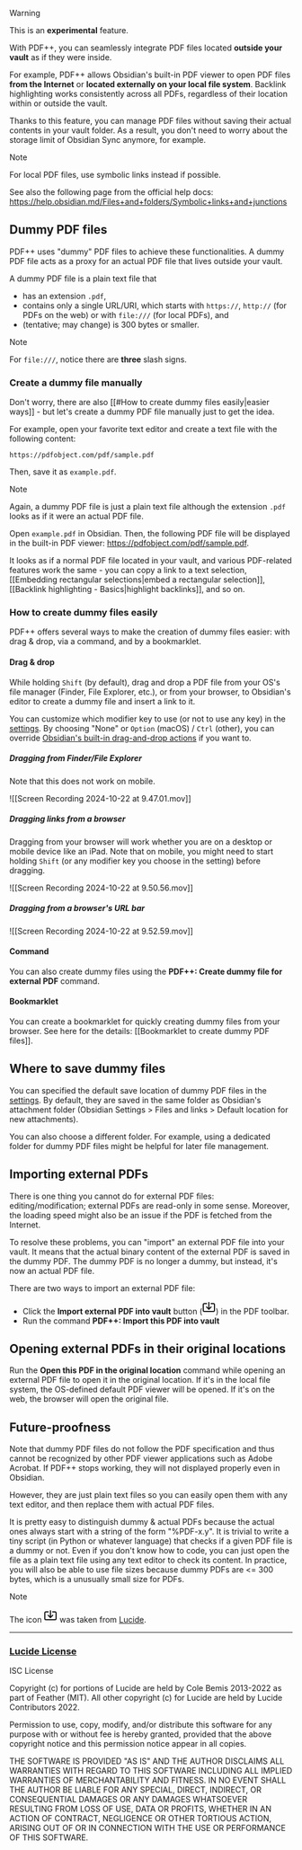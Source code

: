 > [!warning]
> This is an **experimental** feature.

With PDF++, you can seamlessly integrate PDF files located **outside your vault** as if they were inside.

For example, PDF++ allows Obsidian's built-in PDF viewer to open PDF files **from the Internet** or **located externally on your local file system**. 
Backlink highlighting works consistently across all PDFs, regardless of their location within or outside the vault.

Thanks to this feature, you can manage PDF files without saving their actual contents in your vault folder. As a result, you don't need to worry about the storage limit of Obsidian Sync anymore, for example.

> [!NOTE]
> For local PDF files, use symbolic links instead if possible.
> 
> See also the following page from the official help docs: https://help.obsidian.md/Files+and+folders/Symbolic+links+and+junctions

## Dummy PDF files

PDF++ uses "dummy" PDF files to achieve these functionalities. A dummy PDF file acts as a proxy for an actual PDF file that lives outside your vault.

A dummy PDF file is a plain text file that
- has an extension `.pdf`,
- contains only a single URL/URI, which starts with `https://`, `http://` (for PDFs on the web) or with `file:///` (for local PDFs), and
- (tentative; may change) is 300 bytes or smaller.

> [!NOTE]
> For `file:///`, notice there are **three** slash signs.

### Create a dummy file manually

Don't worry, there are also [[#How to create dummy files easily|easier ways]] - but let's create a dummy PDF file manually just to get the idea.

For example, open your favorite text editor and create a text file with the following content:

```
https://pdfobject.com/pdf/sample.pdf
```

Then, save it as `example.pdf`.

> [!NOTE]
> Again, a dummy PDF file is just a plain text file although the extension `.pdf` looks as if it were an actual PDF file.

Open `example.pdf` in Obsidian. Then, the following PDF file will be displayed in the built-in PDF viewer: https://pdfobject.com/pdf/sample.pdf.

It looks as if a normal PDF file located in your vault, and various PDF-related features work the same - you can copy a link to a text selection, [[Embedding rectangular selections|embed a rectangular selection]], [[Backlink highlighting - Basics|highlight backlinks]], and so on.

### How to create dummy files easily

PDF++ offers several ways to make the creation of dummy files easier: with drag & drop, via a command, and by a bookmarklet.

#### Drag & drop

While holding `Shift` (by default), drag and drop a PDF file from your OS's file manager (Finder, File Explorer, etc.), or from your browser, to Obsidian's editor to create a dummy file and insert a link to it.

You can customize which modifier key to use (or not to use any key) in the [settings](obsidian://pdf-plus?setting=modifierToDropExternalPDFToCreateDummy). By choosing "None" or `Option` (macOS) / `Ctrl` (other), you can override [Obsidian's built-in drag-and-drop actions](https://help.obsidian.md/User+interface/Drag+and+drop#Dragging%20from%20outside%20Obsidian) if you want to.

##### Dragging from Finder/File Explorer

Note that this does not work on mobile.

![[Screen Recording 2024-10-22 at 9.47.01.mov]]

##### Dragging links from a browser

Dragging from your browser will work whether you are on a desktop or mobile device like an iPad. Note that on mobile, you might need to start holding `Shift` (or any modifier key you choose in the setting) before dragging.

![[Screen Recording 2024-10-22 at 9.50.56.mov]]

##### Dragging from a browser's URL bar

![[Screen Recording 2024-10-22 at 9.52.59.mov]]

#### Command

You can also create dummy files using the **PDF++: Create dummy file for external PDF** command.

#### Bookmarklet

You can create a bookmarklet for quickly creating dummy files from your browser.
See here for the details: [[Bookmarklet to create dummy PDF files]].


## Where to save dummy files

You can specified the default save location of dummy PDF files in the [settings](obsidian://pdf-plus?setting=dummyFileFolderPath). By default, they are saved in the same folder as Obsidian's attachment folder (Obsidian Settings > Files and links > Default location for new attachments). 

You can also choose a different folder. For example, using a dedicated folder for dummy PDF files might be helpful for later file management.

## Importing external PDFs

There is one thing you cannot do for external PDF files: editing/modification; external PDFs are read-only in some sense.
Moreover, the loading speed might also be an issue if the PDF is fetched from the Internet.

To resolve these problems, you can "import" an external PDF file into your vault.
It means that the actual binary content of the external PDF is saved in the dummy PDF.
The dummy PDF is no longer a dummy, but instead, it's now an actual PDF file.

There are two ways to import an external PDF file:
- Click the **Import external PDF into vault** button (<svg xmlns="http://www.w3.org/2000/svg" width="24" height="24" viewBox="0 0 24 24" fill="none" stroke="currentColor" stroke-width="2" stroke-linecap="round" stroke-linejoin="round" class="lucide lucide-import"><path d="M12 3v12"/><path d="m8 11 4 4 4-4"/><path d="M8 5H4a2 2 0 0 0-2 2v10a2 2 0 0 0 2 2h16a2 2 0 0 0 2-2V7a2 2 0 0 0-2-2h-4"/></svg>) in the PDF toolbar. 
- Run the command **PDF++: Import this PDF into vault**

## Opening external PDFs in their original locations

Run the **Open this PDF in the original location** command while opening an external PDF file to open it in the original location.
If it's in the local file system, the OS-defined default PDF viewer will be opened. If it's on the web, the browser will open the original file.

## Future-proofness

Note that dummy PDF files do not follow the PDF specification and thus cannot be recognized by other PDF viewer applications such as Adobe Acrobat.
If PDF++ stops working, they will not displayed properly even in Obsidian.

However, they are just plain text files so you can easily open them with any text editor, and then replace them with actual PDF files.

It is pretty easy to distinguish dummy & actual PDFs because the actual ones always start with a string of the form "%PDF-x.y". It is trivial to write a tiny script (in Python or whatever language) that checks if a given PDF file is a dummy or not. Even if you don't know how to code, you can just open the file as a plain text file using any text editor to check its content. In practice, you will also be able to use file sizes because dummy PDFs are <= 300 bytes, which is a unusually small size for PDFs.

> [!NOTE]
> The icon <svg xmlns="http://www.w3.org/2000/svg" width="24" height="24" viewBox="0 0 24 24" fill="none" stroke="currentColor" stroke-width="2" stroke-linecap="round" stroke-linejoin="round" class="lucide lucide-import"><path d="M12 3v12"/><path d="m8 11 4 4 4-4"/><path d="M8 5H4a2 2 0 0 0-2 2v10a2 2 0 0 0 2 2h16a2 2 0 0 0 2-2V7a2 2 0 0 0-2-2h-4"/></svg> was taken from [Lucide](https://lucide.dev/).
> 
> ---
> 
> ### [Lucide License​](https://lucide.dev/license#lucide-license)
> 
> ISC License
> 
> Copyright (c) for portions of Lucide are held by Cole Bemis 2013-2022 as part of Feather (MIT). All other copyright (c) for Lucide are held by Lucide Contributors 2022.
> 
> Permission to use, copy, modify, and/or distribute this software for any purpose with or without fee is hereby granted, provided that the above copyright notice and this permission notice appear in all copies.
> 
> THE SOFTWARE IS PROVIDED "AS IS" AND THE AUTHOR DISCLAIMS ALL WARRANTIES WITH REGARD TO THIS SOFTWARE INCLUDING ALL IMPLIED WARRANTIES OF MERCHANTABILITY AND FITNESS. IN NO EVENT SHALL THE AUTHOR BE LIABLE FOR ANY SPECIAL, DIRECT, INDIRECT, OR CONSEQUENTIAL DAMAGES OR ANY DAMAGES WHATSOEVER RESULTING FROM LOSS OF USE, DATA OR PROFITS, WHETHER IN AN ACTION OF CONTRACT, NEGLIGENCE OR OTHER TORTIOUS ACTION, ARISING OUT OF OR IN CONNECTION WITH THE USE OR PERFORMANCE OF THIS SOFTWARE.